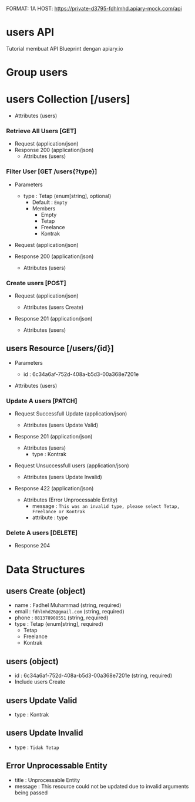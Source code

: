 FORMAT: 1A
HOST: https://private-d3795-fdhlmhd.apiary-mock.com/api
# users API

Tutorial membuat API Blueprint dengan apiary.io

# Group users

# users Collection [/users]

- Attributes (users)

### Retrieve All Users [GET]

- Request (application/json)
- Response 200 (application/json)
    - Attributes (users)

### Filter User [GET /users{?type}]

- Parameters

    - type : Tetap (enum[string], optional)
        - Default : `Empty`
        - Members
            - Empty
            - Tetap
            - Freelance
            - Kontrak

- Request (application/json)
- Response 200 (application/json)
    - Attributes (users)

### Create users [POST]

- Request (application/json)
    
    - Attributes (users Create)

- Response 201 (application/json)

    - Attributes (users)

## users Resource [/users/{id}]

- Parameters
    - id : 6c34a6af-752d-408a-b5d3-00a368e7201e
    
- Attributes (users)

### Update A users [PATCH]

- Request Successfull Update (application/json)

    - Attributes (users Update Valid)

- Response 201 (application/json)

    - Attributes (users)
        - type : Kontrak
        
- Request Unsuccessfull users (application/json)

    - Attributes (users Update Invalid)
    
- Response 422 (application/json)

    - Attributes (Error Unprocessable Entity)
        - message : `This was an invalid type, please select Tetap, Freelance or Kontrak`
        - attribute : type

### Delete A users [DELETE]

- Response 204

# Data Structures

## users Create (object)

- name : Fadhel Muhammad (string, required)
- email : `fdhlmhd26@gmail.com` (string, required)
- phone : `081378908551` (string, required)
- type : Tetap (enum[string], required)
    - Tetap
    - Freelance
    - Kontrak

## users (object)

- id : 6c34a6af-752d-408a-b5d3-00a368e7201e (string, required)
- Include users Create

## users Update Valid

- type : Kontrak

## users Update Invalid

- type : `Tidak Tetap`

## Error Unprocessable Entity
- title : Unprocessable Entity
- message : This resource could not be updated due to invalid arguments being passed
